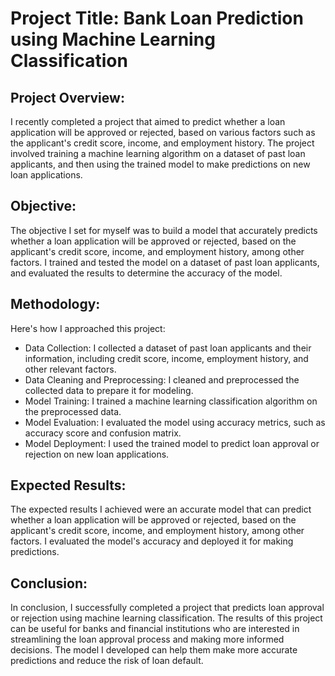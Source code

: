 # Project Title: Bank Loan Prediction using Machine Learning Classification

## Project Overview:
I recently completed a project that aimed to predict whether a loan application will be approved or rejected, based on various factors such as the applicant's credit score, income, and employment history. The project involved training a machine learning algorithm on a dataset of past loan applicants, and then using the trained model to make predictions on new loan applications.

## Objective:
The objective I set for myself was to build a model that accurately predicts whether a loan application will be approved or rejected, based on the applicant's credit score, income, and employment history, among other factors. I trained and tested the model on a dataset of past loan applicants, and evaluated the results to determine the accuracy of the model.

## Methodology:
Here's how I approached this project:

- Data Collection: I collected a dataset of past loan applicants and their information, including credit score, income, employment history, and other relevant factors.
- Data Cleaning and Preprocessing: I cleaned and preprocessed the collected data to prepare it for modeling.
- Model Training: I trained a machine learning classification algorithm on the preprocessed data.
- Model Evaluation: I evaluated the model using accuracy metrics, such as accuracy score and confusion matrix.
- Model Deployment: I used the trained model to predict loan approval or rejection on new loan applications.

## Expected Results:
The expected results I achieved were an accurate model that can predict whether a loan application will be approved or rejected, based on the applicant's credit score, income, and employment history, among other factors. I evaluated the model's accuracy and deployed it for making predictions.

## Conclusion:
In conclusion, I successfully completed a project that predicts loan approval or rejection using machine learning classification. The results of this project can be useful for banks and financial institutions who are interested in streamlining the loan approval process and making more informed decisions. The model I developed can help them make more accurate predictions and reduce the risk of loan default.
